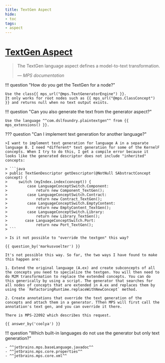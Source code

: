 ```yaml
---
title: TextGen Aspect
hide:
- toc
tags:
- aspect
---
```


# [TextGen Aspect](https://www.jetbrains.com/help/mps/textgen.html)

> The TextGen language aspect defines a model-to-text transformation.
>
> — <cite>MPS documentation</cite>

!!! question "How do you get the TextGen for a node?"
    
    Use the class{{ mps_url("@mps.TextGeneratorEngine") }}.
    It only works for root nodes such as {{ mps_url("@mps.ClassConcept") }} and returns null when no text output exists.

!!! question "Can you also generate the text from the generator aspect?"

    Use the language ^^com.dslfoundry.plaintextgen^^ from {{ mps_extensions() }}.

??? question "Can I implement text generation for another language?"

    >I want to implement text generation for language A in a separate language B. I need *different* text generation for some of the KernelF concepts. When I try to do this, I get a compile error because it looks like the generated descriptor does not include "inherited" concepts:

    > ```java
    > public TextGenDescriptor getDescriptor(@NotNull SAbstractConcept concept) {
    >     switch (myIndex.index(concept)) {
    >         case LanguageConceptSwitch.Component:
    >             return new Component_TextGen();
    >         case LanguageConceptSwitch.Contract:
    >             return new Contract_TextGen();
    >         case LanguageConceptSwitch.EmptyContent:
    >             return new EmptyContent_TextGen();
    >         case LanguageConceptSwitch.Library:
    >             return new Library_TextGen();
    >        case LanguageConceptSwitch.Port:
    >             return new Port_TextGen();
    > ```

    > Is it not possible to "override the textgen" this way?

    {{ question_by('markusvoelter') }}

    It's not possible this way. So far, the two ways I have found to make this happen are:

    1. Extend the original language (A.ex) and create subconcepts of all the concepts you need to specialize the textgen. You will then need to do M2M transformation to replace the extended concepts. You can do this generically by using a script. The generator that searches for all nodes of concepts that are extended in A.ex and replaces them by using the `RefactoringRuntime.replaceWithNewConcept` method.

    2. Create annotations that override the text generation of the concepts and attach them in a generator. TThen MPS will first call the annotation's text gen, and you can override it there.

    There is MPS-22092 which describes this request.

    {{ answer_by('coolya') }}

!!! question "Which built-in languages do not use the generator but only text generation?"

    - ^^jetbrains.mps.baseLanguage.javadoc^^
    - ^^jetbrains.mps.core.properties^^
    - ^^jetbrains.mps.core.xml^^